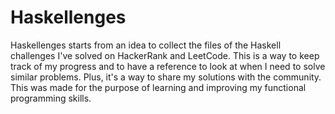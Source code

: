 # Haskellenges

Haskellenges starts from an idea to collect the files of the Haskell
challenges I've solved on HackerRank and LeetCode. This is a way to
keep track of my progress and to have a reference to look at when I
need to solve similar problems. Plus, it's a way to share my solutions
with the community. This was made for the purpose of learning and
improving my functional programming skills.
